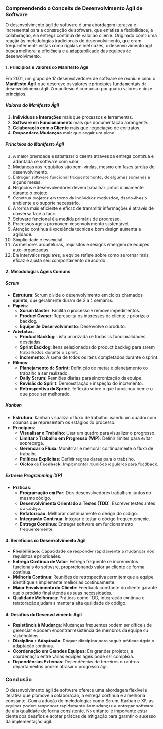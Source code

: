 ### Compreendendo o Conceito de Desenvolvimento Ágil de Software

O desenvolvimento ágil de software é uma abordagem iterativa e incremental para a construção de software, que enfatiza a flexibilidade, a colaboração, e a entrega contínua de valor ao cliente. Originado como uma reação às metodologias tradicionais de desenvolvimento, que eram frequentemente vistas como rígidas e ineficazes, o desenvolvimento ágil busca melhorar a eficiência e a adaptabilidade das equipes de desenvolvimento.

#### 1. Princípios e Valores do Manifesto Ágil

Em 2001, um grupo de 17 desenvolvedores de software se reuniu e criou o **Manifesto Ágil**, que descreve os valores e princípios fundamentais do desenvolvimento ágil. O manifesto é composto por quatro valores e doze princípios.

##### Valores do Manifesto Ágil
1. **Indivíduos e Interações** mais que processos e ferramentas.
2. **Software em Funcionamento** mais que documentação abrangente.
3. **Colaboração com o Cliente** mais que negociação de contratos.
4. **Responder a Mudanças** mais que seguir um plano.

##### Princípios do Manifesto Ágil
1. A maior prioridade é satisfazer o cliente através da entrega contínua e adiantada de software com valor.
2. Mudanças nos requisitos são bem-vindas, mesmo em fases tardias do desenvolvimento.
3. Entregar software funcional frequentemente, de algumas semanas a alguns meses.
4. Negócios e desenvolvedores devem trabalhar juntos diariamente durante o projeto.
5. Construa projetos em torno de indivíduos motivados, dando-lhes o ambiente e o suporte necessário.
6. A forma mais eficiente e eficaz de transmitir informações é através de conversa face a face.
7. Software funcional é a medida primária de progresso.
8. Processos ágeis promovem desenvolvimento sustentável.
9. Atenção contínua à excelência técnica e bom design aumenta a agilidade.
10. Simplicidade é essencial.
11. As melhores arquiteturas, requisitos e designs emergem de equipes auto-organizadas.
12. Em intervalos regulares, a equipe reflete sobre como se tornar mais eficaz e ajusta seu comportamento de acordo.

#### 2. Metodologias Ágeis Comuns

##### Scrum
- **Estrutura**: Scrum divide o desenvolvimento em ciclos chamados **sprints**, que geralmente duram de 2 a 4 semanas.
- **Papéis**: 
  - **Scrum Master**: Facilita o processo e remove impedimentos.
  - **Product Owner**: Representa os interesses do cliente e prioriza o backlog.
  - **Equipe de Desenvolvimento**: Desenvolve o produto.
- **Artefatos**:
  - **Product Backlog**: Lista priorizada de todas as funcionalidades desejadas.
  - **Sprint Backlog**: Itens selecionados do product backlog para serem trabalhados durante o sprint.
  - **Incremento**: A soma de todos os itens completados durante o sprint.
- **Ritmos**:
  - **Planejamento do Sprint**: Definição de metas e planejamento do trabalho a ser realizado.
  - **Daily Scrum**: Reuniões diárias para sincronização da equipe.
  - **Revisão do Sprint**: Demonstração e inspeção do incremento.
  - **Retrospectiva do Sprint**: Reflexão sobre o que funcionou bem e o que pode ser melhorado.

##### Kanban
- **Estrutura**: Kanban visualiza o fluxo de trabalho usando um quadro com colunas que representam os estágios do processo.
- **Princípios**:
  - **Visualizar o Trabalho**: Usar um quadro para visualizar o progresso.
  - **Limitar o Trabalho em Progresso (WIP)**: Definir limites para evitar sobrecarga.
  - **Gerenciar o Fluxo**: Monitorar e melhorar continuamente o fluxo de trabalho.
  - **Políticas Explícitas**: Definir regras claras para o trabalho.
  - **Ciclos de Feedback**: Implementar reuniões regulares para feedback.

##### Extreme Programming (XP)
- **Práticas**:
  - **Programação em Par**: Dois desenvolvedores trabalham juntos no mesmo código.
  - **Desenvolvimento Orientado a Testes (TDD)**: Escrever testes antes do código.
  - **Refatoração**: Melhorar continuamente o design do código.
  - **Integração Contínua**: Integrar e testar o código frequentemente.
  - **Entrega Contínua**: Entregar software em funcionamento frequentemente.

#### 3. Benefícios do Desenvolvimento Ágil

- **Flexibilidade**: Capacidade de responder rapidamente a mudanças nos requisitos e prioridades.
- **Entrega Contínua de Valor**: Entrega frequente de incrementos funcionais do software, proporcionando valor ao cliente de forma contínua.
- **Melhoria Contínua**: Reuniões de retrospectiva permitem que a equipe identifique e implemente melhorias continuamente.
- **Maior Envolvimento do Cliente**: Feedback constante do cliente garante que o produto final atenda às suas necessidades.
- **Qualidade Melhorada**: Práticas como TDD, integração contínua e refatoração ajudam a manter a alta qualidade do código.

#### 4. Desafios do Desenvolvimento Ágil

- **Resistência à Mudança**: Mudanças frequentes podem ser difíceis de gerenciar e podem encontrar resistência de membros da equipe ou stakeholders.
- **Disciplina e Adaptação**: Requer disciplina para seguir práticas ágeis e adaptação contínua.
- **Coordenação em Grandes Equipes**: Em grandes projetos, a coordenação entre várias equipes ágeis pode ser complexa.
- **Dependências Externas**: Dependências de terceiros ou outros departamentos podem atrasar o progresso ágil.

### Conclusão

O desenvolvimento ágil de software oferece uma abordagem flexível e iterativa que promove a colaboração, a entrega contínua e a melhoria constante. Com a adoção de metodologias como Scrum, Kanban e XP, as equipes podem responder rapidamente às mudanças e entregar software de alta qualidade de forma consistente. No entanto, é importante estar ciente dos desafios e adotar práticas de mitigação para garantir o sucesso da implementação ágil.